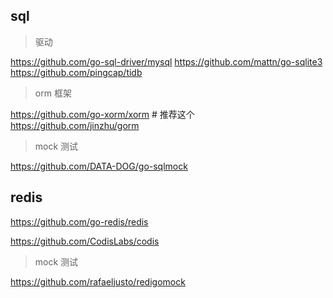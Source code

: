 ## sql

> 驱动

https://github.com/go-sql-driver/mysql
https://github.com/mattn/go-sqlite3
https://github.com/pingcap/tidb

> orm 框架

https://github.com/go-xorm/xorm # 推荐这个
https://github.com/jinzhu/gorm

> mock 测试

https://github.com/DATA-DOG/go-sqlmock

## redis

https://github.com/go-redis/redis

https://github.com/CodisLabs/codis

> mock 测试

https://github.com/rafaeljusto/redigomock